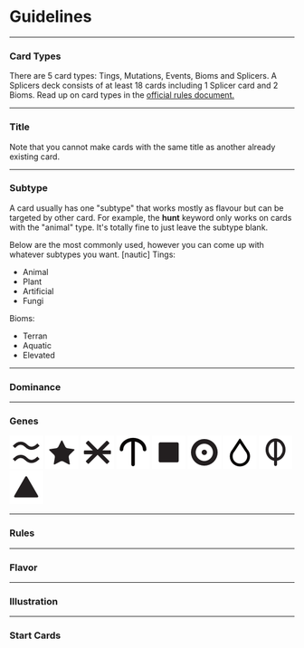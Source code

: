# Guidelines

---

### Card Types
There are 5 card types: Tings, Mutations, Events, Bioms and Splicers. A Splicers deck consists of at least 18 cards including 1 Splicer card and 2 Bioms. Read up on card types in the [official rules document.](/rules)

---

### Title
Note that you cannot make cards with the same title as another already existing card.

---

### Subtype
A card usually has one "subtype" that works mostly as flavour but can be targeted by other card. For example, the **hunt** keyword only works on cards with the "animal" type. It's totally fine to just leave the subtype blank.

Below are the most commonly used, however you can come up with whatever subtypes you want.
[nautic]
Tings:
- Animal
- Plant
- Artificial
- Fungi

Bioms:
- Terran
- Aquatic
- Elevated

---

### Dominance

---

### Genes

![Air](/files/gen_air.png)
![Artificial](/files/gen_artificial.png)
![Bug](/files/gen_bug.png)
![Fungi](/files/gen_fungi.png)
![Land](/files/gen_land.png)
![Mini](/files/gen_mini.png)
![Nautic](/files/gen_nautic.png)
![Plant](/files/gen_plant.png)
![Sinister](/files/gen_sinister.png)


---

### Rules

---

### Flavor

---

### Illustration

---

### Start Cards
